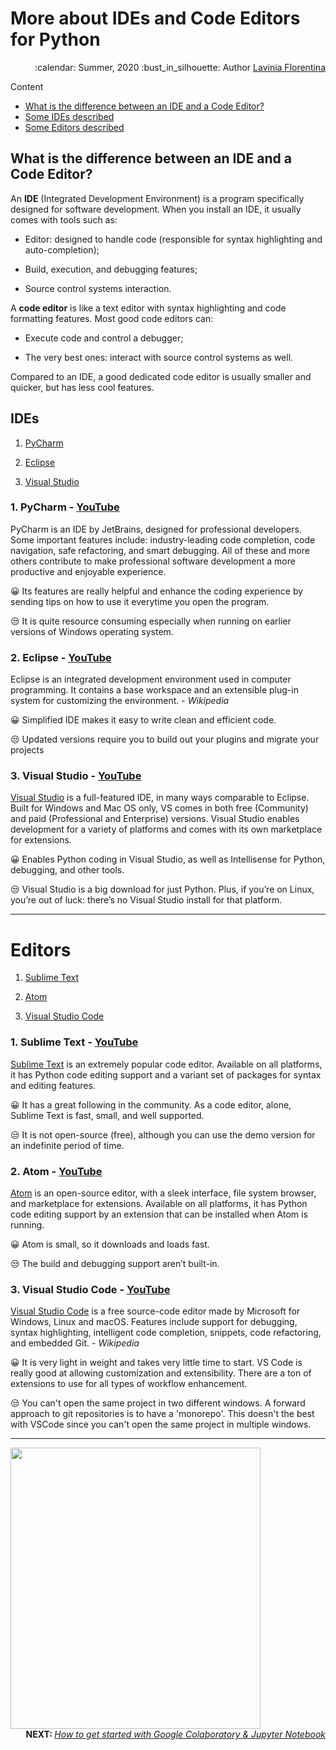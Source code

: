 # More about IDEs and Code Editors for Python

<div align="right">
<p> :calendar: Summer, 2020
:bust_in_silhouette: Author <a href="https://github.com/laviniaflorentina"> Lavinia Florentina </a> </p>
</div>

Content
- [What is the difference between an IDE and a Code Editor?](https://github.com/UNT-RITS/Tutorials/blob/master/Basic_Python/more_about_IDEs_Editors.md#what-is-the-difference-between-an-ide-and-a-code-editor)
- [Some IDEs described](https://github.com/UNT-RITS/Tutorials/blob/master/Basic_Python/more_about_IDEs_Editors.md#ides)
- [Some Editors described](https://github.com/UNT-RITS/Tutorials/blob/master/Basic_Python/more_about_IDEs_Editors.md#editors)

## What is the difference between an IDE and a Code Editor?

An **IDE** (Integrated Development Environment) is a program specifically designed for software development. When you install an IDE, it usually comes with tools such as:

- Editor: designed to handle code (responsible for syntax highlighting and auto-completion);

- Build, execution, and debugging features;

- Source control systems interaction.

A **code editor** is like a text editor with syntax highlighting and code formatting features. Most good code editors can:

- Execute code and control a debugger;

- The very best ones: interact with source control systems as well. 

Compared to an IDE, a good dedicated code editor is usually smaller and quicker, but has less cool features.

## IDEs

1. [PyCharm](https://github.com/UNT-RITS/Tutorials/blob/master/Basic_Python/more_about_IDEs_Editors.md#1-pycharm) 

2. [Eclipse](https://github.com/UNT-RITS/Tutorials/blob/master/Basic_Python/more_about_IDEs_Editors.md#2-eclipse)

3. [Visual Studio](https://github.com/UNT-RITS/Tutorials/blob/master/Basic_Python/more_about_IDEs_Editors.md#3-visual-studio)


### 1. PyCharm - [YouTube](https://www.youtube.com/watch?v=56bPIGf4us0)
PyCharm is an IDE by JetBrains, designed for professional developers. Some important features include: industry-leading code completion, code navigation, safe refactoring, and smart debugging. All of these and more others contribute to make professional software development a more productive and enjoyable experience. 

:grinning: Its features are really helpful and enhance the coding experience by sending tips on how to use it everytime you open the program.

:unamused: It is quite resource consuming especially when running on earlier versions of Windows operating system.

### 2. Eclipse - [YouTube](https://www.youtube.com/watch?v=NDFbXIiqT4o)

Eclipse is an integrated development environment used in computer programming. It contains a base workspace and an extensible plug-in system for customizing the environment. - _Wikipedia_

:grinning: Simplified IDE makes it easy to write clean and efficient code.

:unamused: Updated versions require you to build out your plugins and migrate your projects

### 3. Visual Studio - [YouTube](https://www.youtube.com/watch?v=rq55s2eTyv4)

[Visual Studio](https://www.visualstudio.com/vs/) is a full-featured IDE, in many ways comparable to Eclipse. Built for Windows and Mac OS only, VS comes in both free (Community) and paid (Professional and Enterprise) versions. Visual Studio enables development for a variety of platforms and comes with its own marketplace for extensions.

:grinning: Enables Python coding in Visual Studio, as well as Intellisense for Python, debugging, and other tools.

:unamused: Visual Studio is a big download for just Python. Plus, if you’re on Linux, you’re out of luck: there’s no Visual Studio install for that platform.

-----------------------

# Editors

1. [Sublime Text](https://github.com/laviniaflorentina/Tutorials/blob/master/Python/more_about_IDEs_Editors.md#1-sublime-text) 

2. [Atom](https://github.com/laviniaflorentina/Tutorials/blob/master/Python/more_about_IDEs_Editors.md#2-atom)

3. [Visual Studio Code](https://github.com/laviniaflorentina/Tutorials/blob/master/Python/more_about_IDEs_Editors.md#3-visual-studio-code)

### 1. Sublime Text - [YouTube](https://www.youtube.com/watch?v=xFciV6Ew5r4)

[Sublime Text](http://www.sublimetext.com) is an extremely popular code editor. Available on all platforms, it has Python code editing support and a variant set of packages for syntax and editing features.

:grinning: It has a great following in the community. As a code editor, alone, Sublime Text is fast, small, and well supported.

:unamused: It is not open-source (free), although you can use the demo version for an indefinite period of time. 

### 2. Atom - [YouTube](https://www.youtube.com/watch?v=Ei-G0fEOu9I)

[Atom](https://atom.io/) is an open-source editor, with a sleek interface, file system browser, and marketplace for extensions. Available on all platforms, it has Python code editing support by an extension that can be installed when Atom is running.

:grinning: Atom is small, so it downloads and loads fast.

:unamused: The build and debugging support aren’t built-in. 

### 3. Visual Studio Code - [YouTube](https://www.youtube.com/watch?v=7EXd4_ttIuw)

[Visual Studio Code](https://code.visualstudio.com/docs) is a free source-code editor made by Microsoft for Windows, Linux and macOS. Features include support for debugging, syntax highlighting, intelligent code completion, snippets, code refactoring, and embedded Git. - _Wikipedia_

:grinning: It is very light in weight and takes very little time to start. VS Code is really good at allowing customization and extensibility. There are a ton of extensions to use for all types of workflow enhancement. 

:unamused: You can't open the same project in two different windows. A forward approach to git repositories is to have a 'monorepo'. This doesn't the best with VSCode since you can't open the same project in multiple windows. 

--------------------------

<img src="https://media.giphy.com/media/4T1Sf6UvSXYyLJ5tUS/giphy.gif" width="400" height="450">

<div align="right">
<b> NEXT:  </b> 
<a href="https://github.com/UNT-RITS/Tutorials/blob/master/Basic_Python/online_in_browser.md#how-to-get-started-with-google-colaboratory--jupyter-notebook" ><i> How to get started with Google Colaboratory & Jupyter Notebook </i></a> 
</div>  
